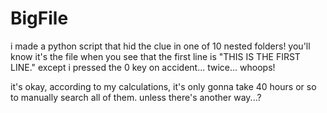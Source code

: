 # BigFile
i made a python script that hid the clue in one of 10 nested folders!
you'll know it's the file when you see that the first line is "THIS IS THE FIRST LINE."
except i pressed the 0 key on accident... twice...
whoops!

it's okay, according to my calculations, it's only gonna take 40 hours or so to manually search all of them. unless there's another way...?
